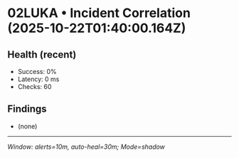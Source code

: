 # 02LUKA • Incident Correlation (2025-10-22T01:40:00.164Z)

## Health (recent)
- Success: 0%
- Latency: 0 ms
- Checks: 60

## Findings
- (none)

---
_Window: alerts=10m, auto-heal=30m; Mode=shadow_